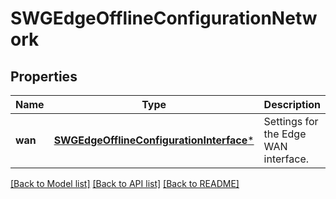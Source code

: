 # SWGEdgeOfflineConfigurationNetwork

## Properties
Name | Type | Description | Notes
------------ | ------------- | ------------- | -------------
**wan** | [**SWGEdgeOfflineConfigurationInterface***](SWGEdgeOfflineConfigurationInterface.md) | Settings for the Edge WAN interface. | [optional] 

[[Back to Model list]](../README.md#documentation-for-models) [[Back to API list]](../README.md#documentation-for-api-endpoints) [[Back to README]](../README.md)


